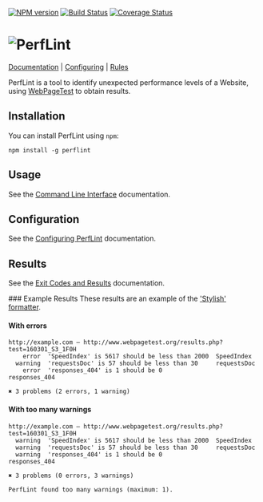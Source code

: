 [![NPM version](https://img.shields.io/npm/v/perflint.svg?style=flat-square)](https://www.npmjs.com/package/perflint)
[![Build Status](https://travis-ci.org/perflint/perflint.svg?branch=master)](https://travis-ci.org/perflint/perflint)
[![Coverage Status](https://coveralls.io/repos/github/perflint/perflint/badge.svg?branch=master)](https://coveralls.io/github/perflint/perflint?branch=master)



# ![PerfLint](https://cloud.githubusercontent.com/assets/367517/13446841/aa0aed32-e00e-11e5-8ca3-f88ec87ce4ae.png)

[Documentation](https://perflint.readme.io/docs) | [Configuring](https://perflint.readme.io/docs/configuring-perflint) | [Rules](https://perflint.readme.io/docs/rules)

PerfLint is a tool to identify unexpected performance levels of a Website, using [WebPageTest](http://www.webpagetest.org/) to obtain results.

## Installation

You can install PerfLint using `npm`:
```shell
npm install -g perflint
```

## Usage

See the [Command Line Interface](https://perflint.readme.io/docs/command-line-interface) documentation.

## Configuration

See the [Configuring PerfLint](https://perflint.readme.io/docs/configuring-perflint) documentation.

## Results
See the [Exit Codes and Results](https://perflint.readme.io/docs/results) documentation.

### Example Results
These results are an example of the ['Stylish' formatter](https://perflint.readme.io/docs/stylish).

#### With errors

```shell
http://example.com — http://www.webpagetest.org/results.php?test=160301_S3_1F0H
    error  'SpeedIndex' is 5617 should be less than 2000  SpeedIndex
  warning  'requestsDoc' is 57 should be less than 30     requestsDoc
    error  'responses_404' is 1 should be 0               responses_404

✖ 3 problems (2 errors, 1 warning)
```

#### With too many warnings
```shell
http://example.com — http://www.webpagetest.org/results.php?test=160301_S3_1F0H
  warning  'SpeedIndex' is 5617 should be less than 2000  SpeedIndex
  warning  'requestsDoc' is 57 should be less than 30     requestsDoc
  warning  'responses_404' is 1 should be 0               responses_404

✖ 3 problems (0 errors, 3 warnings)

PerfLint found too many warnings (maximum: 1).
```
